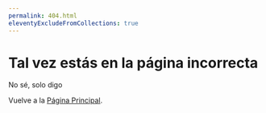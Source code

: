 ```yaml
---
permalink: 404.html
eleventyExcludeFromCollections: true
---
```

# Tal vez estás en la página incorrecta

No sé, solo digo

Vuelve a la <a href="index.njk">Página Principal</a>.

<!--

Read more: https://www.11ty.dev/docs/quicktips/not-found/

This will work for both GitHub pages and Netlify:

* https://help.github.com/articles/creating-a-custom-404-page-for-your-github-pages-site/
* https://www.netlify.com/docs/redirects/#custom-404

-->

